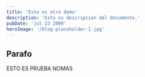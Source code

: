 ```yaml
---
title: 'Esto es otro demo'
description: 'Esto es descripcion del documento.'
pubDate: 'jul 23 2000'
heroImage: '/blog-placeholder-1.jpg'
---
```

## Parafo
 ESTO ES PRUEBA NOMAS